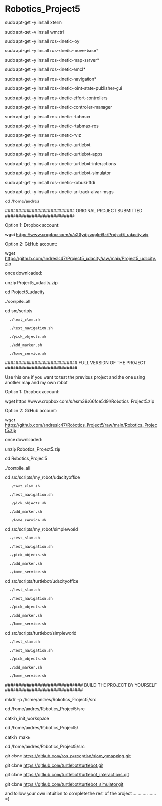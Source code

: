 # Robotics_Project5

sudo apt-get -y install xterm

sudo apt-get -y install wmctrl

sudo apt-get -y install ros-kinetic-joy

sudo apt-get -y install ros-kinetic-move-base*

sudo apt-get -y install ros-kinetic-map-server*

sudo apt-get -y install ros-kinetic-amcl*

sudo apt-get -y install ros-kinetic-navigation*

sudo apt-get -y install ros-kinetic-joint-state-publisher-gui

sudo apt-get -y install ros-kinetic-effort-controllers

sudo apt-get -y install ros-kinetic-controller-manager

sudo apt-get -y install ros-kinetic-rtabmap

sudo apt-get -y install ros-kinetic-rtabmap-ros

sudo apt-get -y install ros-kinetic-rviz

sudo apt-get -y install ros-kinetic-turtlebot 

sudo apt-get -y install ros-kinetic-turtlebot-apps 

sudo apt-get -y install ros-kinetic-turtlebot-interactions 

sudo apt-get -y install ros-kinetic-turtlebot-simulator 

sudo apt-get -y install ros-kinetic-kobuki-ftdi 

sudo apt-get -y install ros-kinetic-ar-track-alvar-msgs

cd /home/andres

##########################
ORIGINAL PROJECT SUBMITTED
##########################

Option 1: Dropbox account:

   wget https://www.dropbox.com/s/b29ydipzsgkri9x/Project5_udacity.zip

Option 2: GitHub account:

   wget https://github.com/andreslc47/Project5_udacity/raw/main/Project5_udacity.zip

once downloaded:

   unzip Project5_udacity.zip

   cd Project5_udacity

   ./compile_all

   cd src/scripts

      ./test_slam.sh

      ./test_navigation.sh

      ./pick_objects.sh

      ./add_marker.sh

      ./home_service.sh


###########################
FULL VERSION OF THE PROJECT
###########################

Use this one if you want to test the previous project and the one using another map and my own robot

Option 1: Dropbox account:

   wget https://www.dropbox.com/s/esm39s66fce5d9l/Robotics_Project5.zip

Option 2: GitHub account:

   wget https://github.com/andreslc47/Robotics_Project5/raw/main/Robotics_Project5.zip

once downloaded:

   unzip Robotics_Project5.zip

   cd Robotics_Project5

   ./compile_all

   cd src/scripts/my_robot/udacityoffice

      ./test_slam.sh

      ./test_navigation.sh

      ./pick_objects.sh

      ./add_marker.sh

      ./home_service.sh
  
   cd src/scripts/my_robot/simpleworld

      ./test_slam.sh

      ./test_navigation.sh

      ./pick_objects.sh

      ./add_marker.sh

      ./home_service.sh
      
   cd src/scripts/turtlebot/udacityoffice

      ./test_slam.sh

      ./test_navigation.sh

      ./pick_objects.sh

      ./add_marker.sh

      ./home_service.sh
  
   cd src/scripts/turtlebot/simpleworld

      ./test_slam.sh

      ./test_navigation.sh

      ./pick_objects.sh

      ./add_marker.sh

      ./home_service.sh


#############################
BUILD THE PROJECT BY YOURSELF
#############################

mkdir -p /home/andres/Robotics_Project5/src

cd /home/andres/Robotics_Project5/src

catkin_init_workspace

cd /home/andres/Robotics_Project5/

catkin_make

cd /home/andres/Robotics_Project5/src

git clone https://github.com/ros-perception/slam_gmapping.git

git clone https://github.com/turtlebot/turtlebot.git

git clone https://github.com/turtlebot/turtlebot_interactions.git

git clone https://github.com/turtlebot/turtlebot_simulator.git

and follow your own intuition to complete the rest of the project ................... =)








